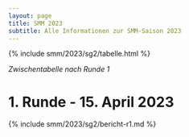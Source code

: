 ```yaml
---
layout: page
title: SMM 2023
subtitle: Alle Informationen zur SMM-Saison 2023
---
```


{% include smm/2023/sg2/tabelle.html %}

_Zwischentabelle nach Runde 1_

# 1. Runde - 15. April 2023

{% include smm/2023/sg2/bericht-r1.md %}

<style>
table th:nth-of-type(2) {
    width: 40%;
}
table th:nth-of-type(3) {
    width: 40%;
}
table th {
    white-space: nowrap;
}
</style>
